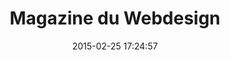 ---
layout: inspirer-sites-web-default
title: Magazine du Webdesign
date: 2015-02-25 17:24:57
path1: inspiration
path2: sites-web
category: sites-web
tags:
- sites-web-themes-tourisme
- sites-web-themes-musique
- sites-web-formats-blog
- sites-web-styles-illustration
- sites-web-technologies-webgl
theme: tourisme
theme-url: /inspiration/sites-web/themes/tourisme/
format: blog
format-url: /inspiration/sites-web/formats/blog/
style-1: illustration
style-url-1: /inspiration/sites-web/styles/illustration/
style-2:
style-url-2:
style-3:
style-url-3:
technologie-1: webgl
technologie-url-1: /inspiration/sites-web/technologies/webgl/
technologie-2:
technologie-url-2:
by: metalab
by-url: http://twitter.com/guillaumpalayer/
url-demo: http://magazineduwebdesign.com
image: air.jpg
image-2: air.jpg
intro: Two different experiences one during the night and the other during the day explaining the advantages of electric vehicles and charging station.
description: blablabla 
---